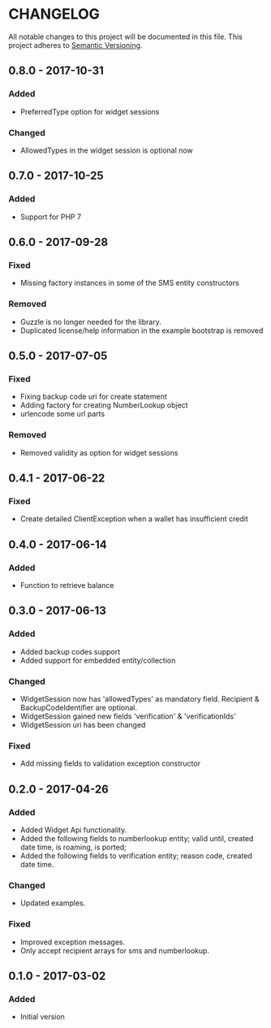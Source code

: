 CHANGELOG
=========

All notable changes to this project will be documented in this file.
This project adheres to [Semantic Versioning](http://semver.org/).

## 0.8.0 - 2017-10-31
### Added
- PreferredType option for widget sessions

### Changed
- AllowedTypes in the widget session is optional now

## 0.7.0 - 2017-10-25
### Added
- Support for PHP 7

## 0.6.0 - 2017-09-28
### Fixed
- Missing factory instances in some of the SMS entity constructors

### Removed
- Guzzle is no longer needed for the library.
- Duplicated license/help information in the example bootstrap is removed

## 0.5.0 - 2017-07-05
### Fixed
- Fixing backup code uri for create statement
- Adding factory for creating NumberLookup object
- urlencode some url parts

### Removed
- Removed validity as option for widget sessions

## 0.4.1 - 2017-06-22
### Fixed
- Create detailed ClientException when a wallet has insufficient credit

## 0.4.0 - 2017-06-14
### Added
- Function to retrieve balance

## 0.3.0 - 2017-06-13
### Added
- Added backup codes support
- Added support for embedded entity/collection

### Changed
- WidgetSession now has 'allowedTypes' as mandatory field. Recipient & BackupCodeIdentifier are optional.
- WidgetSession gained new fields 'verification' & 'verificationIds'
- WidgetSession uri has been changed

### Fixed
- Add missing fields to validation exception constructor

## 0.2.0 - 2017-04-26
### Added
- Added Widget Api functionality.
- Added the following fields to numberlookup entity; valid until, created date time, is roaming, is ported;
- Added the following fields to verification entity; reason code, created date time.

### Changed
- Updated examples.

### Fixed
- Improved exception messages.
- Only accept recipient arrays for sms and numberlookup.

## 0.1.0 - 2017-03-02
### Added
- Initial version
